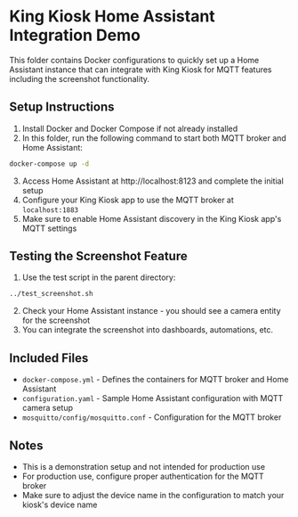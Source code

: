 # King Kiosk Home Assistant Integration Demo

This folder contains Docker configurations to quickly set up a Home Assistant instance that can integrate with King Kiosk for MQTT features including the screenshot functionality.

## Setup Instructions

1. Install Docker and Docker Compose if not already installed
2. In this folder, run the following command to start both MQTT broker and Home Assistant:

```bash
docker-compose up -d
```

3. Access Home Assistant at http://localhost:8123 and complete the initial setup
4. Configure your King Kiosk app to use the MQTT broker at `localhost:1883`
5. Make sure to enable Home Assistant discovery in the King Kiosk app's MQTT settings

## Testing the Screenshot Feature

1. Use the test script in the parent directory:

```bash
../test_screenshot.sh
```

2. Check your Home Assistant instance - you should see a camera entity for the screenshot
3. You can integrate the screenshot into dashboards, automations, etc.

## Included Files

- `docker-compose.yml` - Defines the containers for MQTT broker and Home Assistant
- `configuration.yaml` - Sample Home Assistant configuration with MQTT camera setup
- `mosquitto/config/mosquitto.conf` - Configuration for the MQTT broker

## Notes

- This is a demonstration setup and not intended for production use
- For production use, configure proper authentication for the MQTT broker
- Make sure to adjust the device name in the configuration to match your kiosk's device name
